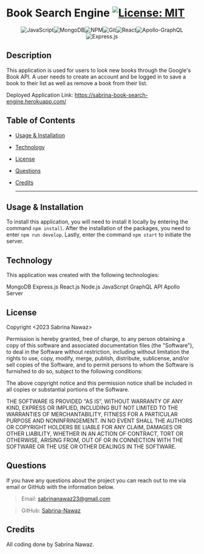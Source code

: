 # Book Search Engine [![License: MIT](https://img.shields.io/badge/License-MIT-yellow.svg)](https://opensource.org/licenses/MIT)

 <div align="center">

![JavaScript](https://img.shields.io/badge/javascript-%23323330.svg?style=for-the-badge&logo=javascript&logoColor=%23F7DF1E)![MongoDB](https://img.shields.io/badge/MongoDB-%234ea94b.svg?style=for-the-badge&logo=mongodb&logoColor=white)![NPM](https://img.shields.io/badge/NPM-%23000000.svg?style=for-the-badge&logo=npm&logoColor=white)![Git](https://img.shields.io/badge/git-%23F05033.svg?style=for-the-badge&logo=git&logoColor=white)![React](https://img.shields.io/badge/react-%2320232a.svg?style=for-the-badge&logo=react&logoColor=%2361DAFB)![Apollo-GraphQL](https://img.shields.io/badge/-ApolloGraphQL-311C87?style=for-the-badge&logo=apollo-graphql)![Express.js](https://img.shields.io/badge/express.js-%23404d59.svg?style=for-the-badge&logo=express&logoColor=%2361DAFB)

</div>

## Description

This application is used for users to look new books through the Google's Book API. A user needs to create an account and be logged in to save a book to their list as well as remove a book from their list.

Deployed Application Link: https://sabrina-book-search-engine.herokuapp.com/

## Table of Contents

- [Usage & Installation](#usage)
- [Technology](#technology)
- [License](#license)
- [Questions](#questions)
- [Credits](#credits)

  ***

## Usage & Installation

To install this application, you will need to install it locally by entering the command `npm install`. After the installation of the packages, you need to enter `npm run develop`. Lastly, enter the command `npm start` to initiate the server.

## Technology

This application was created with the following technologies:

MongoDB
Express.js
React.js
Node.js
JavaScript
GraphQL API
Apollo Server

## License

Copyright <2023 Sabrina Nawaz> <COPYRIGHT>

Permission is hereby granted, free of charge, to any person obtaining a copy of this software and associated documentation files (the "Software"), to deal in the Software without restriction, including without limitation the rights to use, copy, modify, merge, publish, distribute, sublicense, and/or sell copies of the Software, and to permit persons to whom the Software is furnished to do so, subject to the following conditions:

The above copyright notice and this permission notice shall be included in all copies or substantial portions of the Software.

THE SOFTWARE IS PROVIDED "AS IS", WITHOUT WARRANTY OF ANY KIND, EXPRESS OR IMPLIED, INCLUDING BUT NOT LIMITED TO THE WARRANTIES OF MERCHANTABILITY, FITNESS FOR A PARTICULAR PURPOSE AND NONINFRINGEMENT. IN NO EVENT SHALL THE AUTHORS OR COPYRIGHT HOLDERS BE LIABLE FOR ANY CLAIM, DAMAGES OR OTHER LIABILITY, WHETHER IN AN ACTION OF CONTRACT, TORT OR OTHERWISE, ARISING FROM, OUT OF OR IN CONNECTION WITH THE SOFTWARE OR THE USE OR OTHER DEALINGS IN THE SOFTWARE.

## Questions

If you have any questions about the project you can reach out to me via email or GitHub with the information below.

> Email: sabrinanawaz23@gmail.com

> GitHub: [Sabrina-Nawaz](https://github.com/Sabrina-Nawaz)

## Credits

All coding done by Sabrina Nawaz.
